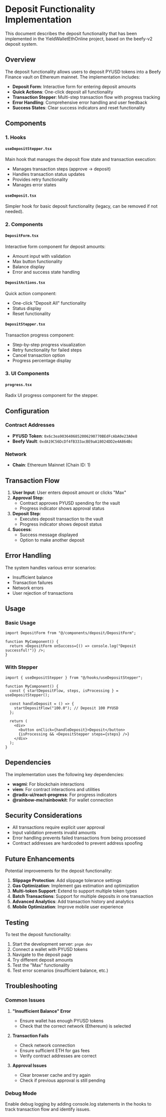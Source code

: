 # Deposit Functionality Implementation

This document describes the deposit functionality that has been implemented in the YieldWalletEthOnline project, based on the beefy-v2 deposit system.

## Overview

The deposit functionality allows users to deposit PYUSD tokens into a Beefy Finance vault on Ethereum mainnet. The implementation includes:

- **Deposit Form**: Interactive form for entering deposit amounts
- **Quick Actions**: One-click deposit all functionality
- **Transaction Stepper**: Multi-step transaction flow with progress tracking
- **Error Handling**: Comprehensive error handling and user feedback
- **Success States**: Clear success indicators and reset functionality

## Components

### 1. Hooks

#### `useDepositStepper.tsx`

Main hook that manages the deposit flow state and transaction execution:

- Manages transaction steps (approve → deposit)
- Handles transaction status updates
- Provides retry functionality
- Manages error states

#### `useDeposit.tsx`

Simpler hook for basic deposit functionality (legacy, can be removed if not needed).

### 2. Components

#### `DepositForm.tsx`

Interactive form component for deposit amounts:

- Amount input with validation
- Max button functionality
- Balance display
- Error and success state handling

#### `DepositActions.tsx`

Quick action component:

- One-click "Deposit All" functionality
- Status display
- Reset functionality

#### `DepositStepper.tsx`

Transaction progress component:

- Step-by-step progress visualization
- Retry functionality for failed steps
- Cancel transaction option
- Progress percentage display

### 3. UI Components

#### `progress.tsx`

Radix UI progress component for the stepper.

## Configuration

### Contract Addresses

- **PYUSD Token**: `0x6c3ea9036406852006290770BEdFcAbA0e23A0e8`
- **Beefy Vault**: `0xdA19C56DcDf4fB333acBE9aA18024DD2e4A864Bc`

### Network

- **Chain**: Ethereum Mainnet (Chain ID: 1)

## Transaction Flow

1. **User Input**: User enters deposit amount or clicks "Max"
2. **Approval Step**:
   - Contract approves PYUSD spending for the vault
   - Progress indicator shows approval status
3. **Deposit Step**:
   - Executes deposit transaction to the vault
   - Progress indicator shows deposit status
4. **Success**:
   - Success message displayed
   - Option to make another deposit

## Error Handling

The system handles various error scenarios:

- Insufficient balance
- Transaction failures
- Network errors
- User rejection of transactions

## Usage

### Basic Usage

```tsx
import DepositForm from "@/components/deposit/DepositForm";

function MyComponent() {
  return <DepositForm onSuccess={() => console.log("Deposit successful!")} />;
}
```

### With Stepper

```tsx
import { useDepositStepper } from "@/hooks/useDepositStepper";

function MyComponent() {
  const { startDepositFlow, steps, isProcessing } = useDepositStepper();

  const handleDeposit = () => {
    startDepositFlow("100.0"); // Deposit 100 PYUSD
  };

  return (
    <div>
      <button onClick={handleDeposit}>Deposit</button>
      {isProcessing && <DepositStepper steps={steps} />}
    </div>
  );
}
```

## Dependencies

The implementation uses the following key dependencies:

- **wagmi**: For blockchain interactions
- **viem**: For contract interactions and utilities
- **@radix-ui/react-progress**: For progress indicators
- **@rainbow-me/rainbowkit**: For wallet connection

## Security Considerations

- All transactions require explicit user approval
- Input validation prevents invalid amounts
- Error handling prevents failed transactions from being processed
- Contract addresses are hardcoded to prevent address spoofing

## Future Enhancements

Potential improvements for the deposit functionality:

1. **Slippage Protection**: Add slippage tolerance settings
2. **Gas Optimization**: Implement gas estimation and optimization
3. **Multi-token Support**: Extend to support multiple token types
4. **Batch Transactions**: Support for multiple deposits in one transaction
5. **Advanced Analytics**: Add transaction history and analytics
6. **Mobile Optimization**: Improve mobile user experience

## Testing

To test the deposit functionality:

1. Start the development server: `pnpm dev`
2. Connect a wallet with PYUSD tokens
3. Navigate to the deposit page
4. Try different deposit amounts
5. Test the "Max" functionality
6. Test error scenarios (insufficient balance, etc.)

## Troubleshooting

### Common Issues

1. **"Insufficient Balance" Error**

   - Ensure wallet has enough PYUSD tokens
   - Check that the correct network (Ethereum) is selected

2. **Transaction Fails**

   - Check network connection
   - Ensure sufficient ETH for gas fees
   - Verify contract addresses are correct

3. **Approval Issues**
   - Clear browser cache and try again
   - Check if previous approval is still pending

### Debug Mode

Enable debug logging by adding console.log statements in the hooks to track transaction flow and identify issues.
